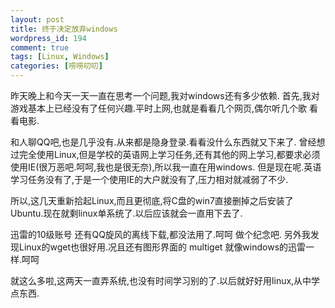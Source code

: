 ```yaml
--- 
layout: post
title: 终于决定放弃windows
wordpress_id: 194
comment: true
tags: [Linux, Windows]
categories: [唠唠叨叨]
---
```

昨天晚上和今天一天一直在思考一个问题,我对windows还有多少依赖.
首先,我对游戏基本上已经没有了任何兴趣.平时上网,也就是看看几个网页,偶尔听几个歌 看看电影.

和人聊QQ吧,也是几乎没有.从来都是隐身登录.看看没什么东西就又下来了.
曾经想过完全使用Linux,但是学校的英语网上学习任务,还有其他的网上学习,都要求必须使用IE(很万恶吧.呵呵,我也是很无奈),所以我一直在用windows.
但是现在呢.英语学习任务没有了,于是一个使用IE的大户就没有了,压力相对就减弱了不少.

所以,这几天重新拾起Linux,而且更彻底,将C盘的win7直接删掉之后安装了Ubuntu.现在就剩linux单系统了.以后应该就会一直用下去了.

迅雷的10级账号 还有QQ旋风的离线下载,都没法用了.呵呵 做个纪念吧.
另外我发现Linux的wget也很好用.况且还有图形界面的 multiget 就像windows的迅雷一样.呵呵

就这么多啦,这两天一直弄系统,也没有时间学习别的了.以后就好好用linux,从中学点东西.
